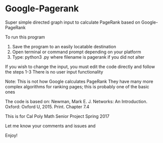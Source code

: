# Google-Pagerank
Super simple directed graph input to calculate PageRank based on Google-PageRank

To run this program
1. Save the program to an easily locatable destination 
2. Open terminal or command prompt depending on your platform
3. Type: python3 <filename>.py where filename is pagerank if you did not alter

If you wish to change the input, you must edit the code directly and follow the steps 1-3 
There is no user input functionality

Note: This is not how Google calculates PageRank<return>
      They have many more complex algorithms for ranking pages; this is probably one of the <return> 
      basic ones
      
The code is based on:
Newman, Mark E. J. Networks: An Introduction. Oxford: Oxford U, 2015. Print.
Chapter 7.4 

This is for Cal Poly Math Senior Project Spring 2017

Let me know your comments and issues and 

Enjoy!
